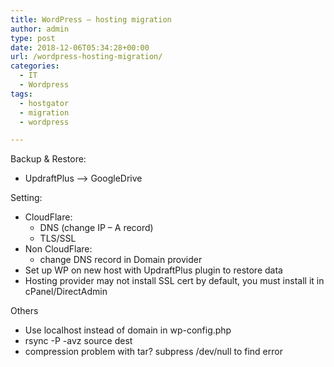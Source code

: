 ```yaml
---
title: WordPress – hosting migration
author: admin
type: post
date: 2018-12-06T05:34:28+00:00
url: /wordpress-hosting-migration/
categories:
  - IT
  - Wordpress
tags:
  - hostgator
  - migration
  - wordpress

---
```

Backup & Restore:

  * UpdraftPlus &#8211;> GoogleDrive

Setting:

  * CloudFlare: 
      * DNS (change IP &#8211; A record)
      * TLS/SSL
  * Non CloudFlare: 
      * change DNS record in Domain provider
  * Set up WP on new host with UpdraftPlus plugin to restore data
  * Hosting provider may not install SSL cert by default, you must install it in cPanel/DirectAdmin

Others

<li style="list-style-type: none;">
  <ul>
    <li>
      Use localhost instead of domain in wp-config.php
    </li>
    <li>
      rsync -P<port> -avz source dest
    </li>
    <li>
      compression problem with tar? subpress /dev/null to find error
    </li>
  </ul>
</li>

